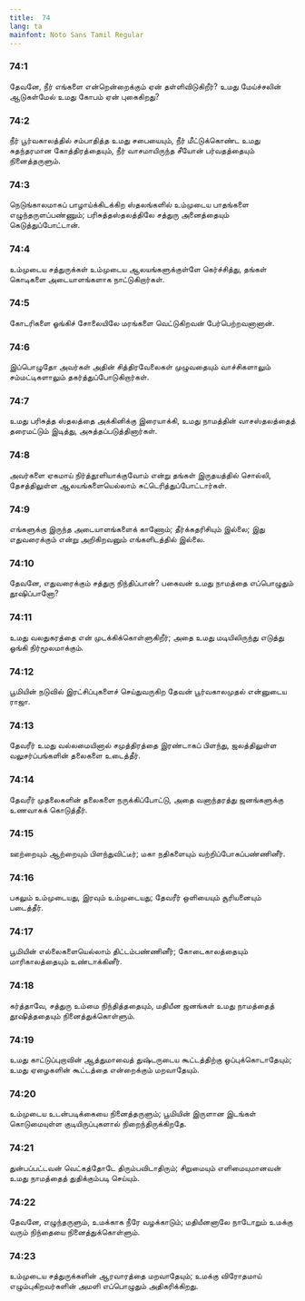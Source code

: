 ```yaml
---
title:  74
lang: ta
mainfont: Noto Sans Tamil Regular
---
```


###  74:1

தேவனே, நீர் எங்களை என்றென்றைக்கும் ஏன் தள்ளிவிடுகிறீர்? உமது மேய்ச்சலின் ஆடுகள்மேல் உமது கோபம் ஏன் புகைகிறது?

###  74:2

நீர் பூர்வகாலத்தில் சம்பாதித்த உமது சபையையும், நீர் மீட்டுக்கொண்ட உமது சுதந்தரமான கோத்திரத்தையும், நீர் வாசமாயிருந்த சீயோன் பர்வதத்தையும் நினைத்தருளும்.

###  74:3

நெடுங்காலமாகப் பாழாய்க்கிடக்கிற ஸ்தலங்களில் உம்முடைய பாதங்களை எழுந்தருளப்பண்ணும்; பரிசுத்தஸ்தலத்திலே சத்துரு அனைத்தையும் கெடுத்துப்போட்டான்.

###  74:4

உம்முடைய சத்துருக்கள் உம்முடைய ஆலயங்களுக்குள்ளே கெர்ச்சித்து, தங்கள் கொடிகளை அடையாளங்களாக நாட்டுகிறார்கள்.

###  74:5

கோடரிகளை ஓங்கிச் சோலையிலே மரங்களை வெட்டுகிறவன் பேர்பெற்றவனானான்.

###  74:6

இப்பொழுதோ அவர்கள் அதின் சித்திரவேலைகள் முழுவதையும் வாச்சிகளாலும் சம்மட்டிகளாலும் தகர்த்துப்போடுகிறார்கள்.

###  74:7

உமது பரிசுத்த ஸ்தலத்தை அக்கினிக்கு இரையாக்கி, உமது நாமத்தின் வாசஸ்தலத்தைத் தரைமட்டும் இடித்து, அசுத்தப்படுத்தினார்கள்.

###  74:8

அவர்களை ஏகமாய் நிர்த்தூளியாக்குவோம் என்று தங்கள் இருதயத்தில் சொல்லி, தேசத்திலுள்ள ஆலயங்களையெல்லாம் சுட்டெரித்துப்போட்டார்கள்.

###  74:9

எங்களுக்கு இருந்த அடையாளங்களைக் காணோம்; தீர்க்கதரிசியும் இல்லை; இது எதுவரைக்கும் என்று அறிகிறவனும் எங்களிடத்தில் இல்லை.

###  74:10

தேவனே, எதுவரைக்கும் சத்துரு நிந்திப்பான்? பகைவன் உமது நாமத்தை எப்பொழுதும் தூஷிப்பானோ?

###  74:11

உமது வலதுகரத்தை என் முடக்கிக்கொள்ளுகிறீர்; அதை உமது மடியிலிருந்து எடுத்து ஓங்கி நிர்மூலமாக்கும்.

###  74:12

பூமியின் நடுவில் இரட்சிப்புகளைச் செய்துவருகிற தேவன் பூர்வகாலமுதல் என்னுடைய ராஜா.

###  74:13

தேவரீர் உமது வல்லமையினால் சமுத்திரத்தை இரண்டாகப் பிளந்து, ஜலத்திலுள்ள வலுசர்ப்பங்களின் தலைகளை உடைத்தீர்.

###  74:14

தேவரீர் முதலைகளின் தலைகளை நருக்கிப்போட்டு, அதை வனாந்தரத்து ஜனங்களுக்கு உணவாகக் கொடுத்தீர்.

###  74:15

ஊற்றையும் ஆற்றையும் பிளந்துவிட்டீர்; மகா நதிகளையும் வற்றிப்போகப்பண்ணினீர்.

###  74:16

பகலும் உம்முடையது, இரவும் உம்முடையது; தேவரீர் ஒளியையும் சூரியனையும் படைத்தீர்.

###  74:17

பூமியின் எல்லைகளையெல்லாம் திட்டம்பண்ணினீர்; கோடைகாலத்தையும் மாரிகாலத்தையும் உண்டாக்கினீர்.

###  74:18

கர்த்தாவே, சத்துரு உம்மை நிந்தித்ததையும், மதியீன ஜனங்கள் உமது நாமத்தைத் தூஷித்ததையும் நினைத்துக்கொள்ளும்.

###  74:19

உமது காட்டுப்புறாவின் ஆத்துமாவைத் துஷ்டருடைய கூட்டத்திற்கு ஒப்புக்கொடாதேயும்; உமது ஏழைகளின் கூட்டத்தை என்றைக்கும் மறவாதேயும்.

###  74:20

உம்முடைய உடன்படிக்கையை நினைத்தருளும்; பூமியின் இருளான இடங்கள் கொடுமையுள்ள குடியிருப்புகளால் நிறைந்திருக்கிறதே.

###  74:21

துன்பப்பட்டவன் வெட்கத்தோடே திரும்பவிடாதிரும்; சிறுமையும் எளிமையுமானவன் உமது நாமத்தைத் துதிக்கும்படி செய்யும்.

###  74:22

தேவனே, எழுந்தருளும், உமக்காக நீரே வழக்காடும்; மதியீனனாலே நாடோறும் உமக்கு வரும் நிந்தையை நினைத்துக்கொள்ளும்.

###  74:23

உம்முடைய சத்துருக்களின் ஆரவாரத்தை மறவாதேயும்; உமக்கு விரோதமாய் எழும்புகிறவர்களின் அமளி எப்பொழுதும் அதிகரிக்கிறது.

